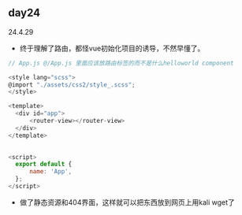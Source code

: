## day24
24.4.29
* 终于理解了路由，都怪vue初始化项目的诱导，不然早懂了。
```js
// App.js @/App.js 里面应该放路由标签的而不是什么helloworld component 

<style lang="scss">
@import "./assets/css2/style_.scss";
</style>

<template>
  <div id="app">
      <router-view></router-view>
  </div>
</template>

  
<script>
  export default {
      name: 'App',
  };
</script>

```
* 做了静态资源和404界面，这样就可以把东西放到网页上用kali wget了